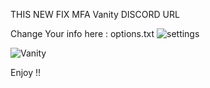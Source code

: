 THIS NEW FIX MFA Vanity DISCORD URL 




Change Your info here : options.txt
![settings](https://media.discordapp.net/attachments/1219058492808233195/1299073325276074026/image.png?ex=671bdfd0&is=671a8e50&hm=ee64420b6c02569777522f642500383f2293ee91f19e20636bb5fa279d160223&=&format=webp&quality=lossless&width=394&height=193)




![Vanity](https://cdn.discordapp.com/attachments/1297693439584108595/1299076394655023215/image.png?ex=671be2ac&is=671a912c&hm=633c46655d2fc00735cefbab3d9cd3de3dee75abdc477a142ce3889d9353a1d1&)


Enjoy !! 
